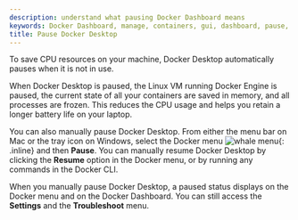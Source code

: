 ```yaml
---
description: understand what pausing Docker Dashboard means
keywords: Docker Dashboard, manage, containers, gui, dashboard, pause, user manual
title: Pause Docker Desktop
---
```


To save CPU resources on your machine, Docker Desktop automatically pauses when it is not in use. 

When  Docker Desktop is paused, the Linux VM running Docker Engine is paused, the current state of all your containers are saved in memory, and all processes are frozen. This reduces the CPU usage and helps you retain a longer battery life on your laptop. 

You can also manually pause Docker Desktop. From either the menu bar on Mac or the tray icon on Windows, select the Docker menu ![whale menu](../images/whale-x.svg){: .inline} and then **Pause**. You can manually resume Docker Desktop by clicking the **Resume** option in the Docker menu, or by running any commands in the Docker CLI.

When you manually pause Docker Desktop, a paused status displays on the Docker menu and on the Docker Dashboard. You can still access the **Settings** and the **Troubleshoot** menu.
